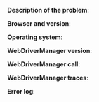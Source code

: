 <!-- Please make sure that it is an issue or a feature request. If you have questions on how to use WebDriverManager properly with a special configuration or suchlike, please consider asking a question on Stack Overflow (https://stackoverflow.com/questions/tagged/webdrivermanager-java) and tag it with webdrivermanager-java -->

**Description of the problem**: <!-- Describe the expected and the actual behavior. -->

**Browser and version**: <!-- Fill here the browser (and its version) you are trying to drive with Selenium WebDriver. For example: Chrome 75. If you are not sure of the version, open this page with your browser: https://www.whatismybrowser.com/ or http://www.bbc.co.uk/accessibility/guides/which_browser.shtml -->

**Operating system**: <!-- Fill your operating system (Ubuntu 16.04, Windows 10, OSX Yosemite, etc.) and architecture (32, 64 bits) here. -->

**WebDriverManager version**: <!-- Fill the WebDriverManager version here. Notice that the latest version of WebDriverManager is always recommended. If you are using an old version, consider to update it before creating this issue. -->

**WebDriverManager call**: <!-- Copy here your code in which you are using WebDriverManager (e.g. WebDriverManager.chromedriver().setup();). -->

**WebDriverManager traces**: <!-- Copy the WebDriverManager traces here. This information is very important to analyze your issue, so please do not skip this part. If you are not using a logger in your project (logback, log4j, etc), please consider using one before creating this issue (see a tutorial here https://www.stubbornjava.com/posts/logging-in-java-with-slf4j-and-logback). For instance:
2019-06-13 09:42:30 [main] INFO  i.g.bonigarcia.wdm.WebDriverManager.detectDriverVersionFromBrowser(575) - Using chromedriver 75.0.3770.8 (since Google Chrome 75 is installed in your machine)
2019-06-13 09:42:30 [main] DEBUG io.github.bonigarcia.wdm.Preferences.putValueInPreferencesIfEmpty(66) - Storing preference chrome75=75.0.3770.8 (valid until 2019-06-14 09:42:30)
2019-06-13 09:42:30 [main] DEBUG i.g.bonigarcia.wdm.WebDriverManager.manage(530) - Driver chromedriver 75.0.3770.8 found in cache
2019-06-13 09:42:30 [main] INFO  i.g.bonigarcia.wdm.WebDriverManager.exportDriver(1050) - Exporting webdriver.chrome.driver as C:\Users\boni\.m2\repository\webdriver\chromedriver\win32\75.0.3770.8\chromedriver.exe -->

**Error log**: <!-- Copy the Java error trace (if any) here. -->
